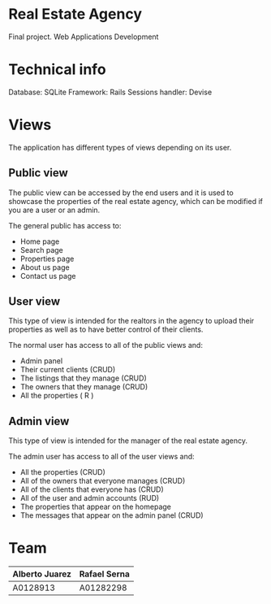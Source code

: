 # Real Estate Agency

Final project.
Web Applications Development

# Technical info
Database: SQLite
Framework: Rails
Sessions handler: Devise

# Views

The application has different types of views depending on its user.

## Public view

The public view can be accessed by the end users and it is used to showcase the properties of the real estate agency, which can be modified if you are a user or an admin. 

The general public has access to:

 - Home page
 - Search page
 - Properties page
 - About us page
 - Contact us page

## User view

This type of view is intended for the realtors in the agency to upload their properties as well as to have better control of their clients. 

The normal user has access to all of the public views and:

 - Admin panel
 - Their current clients (CRUD)
 - The listings that they manage (CRUD)
 - The owners that they manage (CRUD)
 - All the properties ( R )


## Admin view

This type of view is intended for the manager of the real estate agency.

The admin user has access to all of the user views and:

- All the properties (CRUD)
- All of the owners that everyone manages (CRUD)
- All of the clients that everyone has (CRUD)
- All of the user and admin accounts (RUD)
- The properties that appear on the homepage
- The messages that appear on the admin panel (CRUD)

# Team

| Alberto Juarez | Rafael Serna |
|--|--|
| A0128913 | A01282298 |


